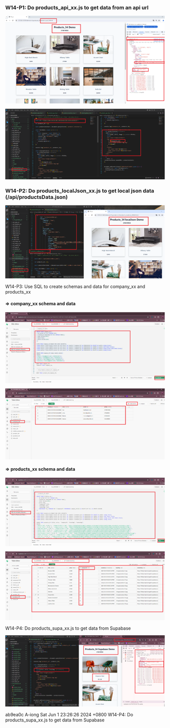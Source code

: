 ### W14-P1: Do products_api_xx.js to get data from an api url
 
![](w14-p1-1.png)
 
![](w14-p1-2.png)
 

### W14-P2: Do products_localJson_xx.js to get local json data (/api/productsData.json)
 
![](w14-p2.png)
 
W14-P3: Use SQL to create schemas and data for company_xx and products_xx
 
#### => company_xx schema and data
 
![](w14-p3-1.png)
 
![](w14-p3-2.png)
 
#### => products_xx schema and data
 
![](w14-p3-3.png)
 
![](w14-p3-4.png)

W14-P4: Do products_supa_xx.js to get data from Supabase
 
![](w14-p4.png)

ab9ea0c A-iong  Sat Jun 1 23:26:26 2024 +0800   W14-P4: Do products_supa_xx.js to get data from Supabase